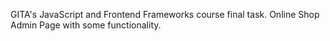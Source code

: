 GITA's JavaScript and Frontend Frameworks course final task.
Online Shop Admin Page with some functionality.